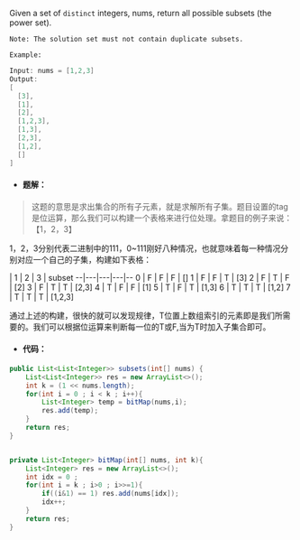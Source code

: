Given a set of `distinct` integers, nums, return all possible subsets (the power set).

`Note: The solution set must not contain duplicate subsets.`

`Example:`
```java
Input: nums = [1,2,3]
Output:
[
  [3],
  [1],
  [2],
  [1,2,3],
  [1,3],
  [2,3],
  [1,2],
  []
]
```

- #### 题解：
> 这题的意思是求出集合的所有子元素，就是求解所有子集。题目设置的tag是位运算，那么我们可以构建一个表格来进行位处理。拿题目的例子来说：【1，2，3】

1，2，3分别代表二进制中的111，0~111刚好八种情况，也就意味着每一种情况分别对应一个自己的子集，构建如下表格：

  |  1 |  2 |  3 | subset
--|---|---|---|--
0  |  F | F  | F  | []
1  |  F | F | T  | [3]
2  |  F | T  | F  | [2]
3  |  F |  T | T  | [2,3]
4  |  T | F  |  F | [1]
5  |  T | F  |  T | [1,3]
6  |  T | T  | T  | [1,2]
7  |  T | T  | T  | [1,2,3]


通过上述的构建，很快的就可以发现规律，T位置上数组索引的元素即是我们所需要的。我们可以根据位运算来判断每一位的T或F,当为T时加入子集合即可。

- #### 代码：

```java
public List<List<Integer>> subsets(int[] nums) {
    List<List<Integer>> res = new ArrayList<>();
    int k = (1 << nums.length);
    for(int i = 0 ; i < k ; i++){
        List<Integer> temp = bitMap(nums,i);
        res.add(temp);
    }
    return res;
}


private List<Integer> bitMap(int[] nums, int k){
    List<Integer> res = new ArrayList<>();
    int idx = 0 ;
    for(int i = k ; i>0 ; i>>=1){
        if((i&1) == 1) res.add(nums[idx]);
        idx++;
    }
    return res;
}
```
